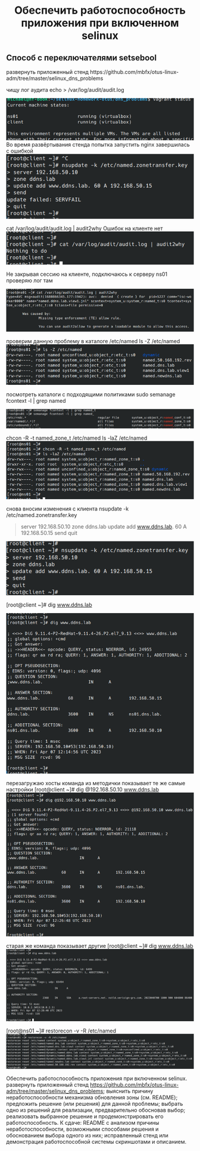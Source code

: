 <h1 align="center">Обеспечить работоспособность приложения при включенном selinux</h1>

<h2 align="left">Способ с переключателями setsebool</h2>
<p>
развернуть приложенный стенд https://github.com/mbfx/otus-linux-adm/tree/master/selinux_dns_problems<br>

чищу лог аудита
echo > /var/log/audit/audit.log

<img src="./screenshots/2.png"/><img>
Во время развёртывания стенда попытка запустить nginx завершилась с ошибкой<br>
<img src="./screenshots/1.png"/><img>

cat /var/log/audit/audit.log | audit2why
Ошибок на клиенте нет
<img src="./screenshots/3.png"/><img>

Не закрывая сессию на клиенте, подключаюсь к серверу ns01
проверяю лог там

<img src="./screenshots/4.png"/><img>


проверим данную проблему в каталоге /etc/named
ls -Z /etc/named
<img src="./screenshots/5.png"/><img>

посмотреть каталоги с подходящими политиками
sudo semanage fcontext -l | grep named

<img src="./screenshots/6.png"/><img>

chcon -R -t named_zone_t /etc/named
ls -laZ /etc/named
<img src="./screenshots/7.png"/><img>

снова вносим изменения с клиента
nsupdate -k /etc/named.zonetransfer.key
> server 192.168.50.10
> zone ddns.lab
> update add www.ddns.lab. 60 A 192.168.50.15
> send
> quit

<img src="./screenshots/8.png"/><img>


[root@client ~]# dig www.ddns.lab

<img src="./screenshots/9.png"/><img>

перезагружаю хосты
команда из методички показывает те же самые настройки
[root@client ~]# dig @192.168.50.10 www.ddns.lab
<img src="./screenshots/10.png"/><img>

старая же команда показывает другие
[root@client ~]# dig www.ddns.lab
<img src="./screenshots/11.png"/><img>


[root@ns01 ~]# restorecon -v -R /etc/named
<img src="./screenshots/12.png"/><img>


Обеспечить работоспособность приложения при включенном selinux.
развернуть приложенный стенд https://github.com/mbfx/otus-linux-adm/tree/master/selinux_dns_problems;
выяснить причину неработоспособности механизма обновления зоны (см. README);
предложить решение (или решения) для данной проблемы;
выбрать одно из решений для реализации, предварительно обосновав выбор;
реализовать выбранное решение и продемонстрировать его работоспособность.
К сдаче:
README с анализом причины неработоспособности, возможными способами решения и обоснованием выбора одного из них;
исправленный стенд или демонстрация работоспособной системы скриншотами и описанием.